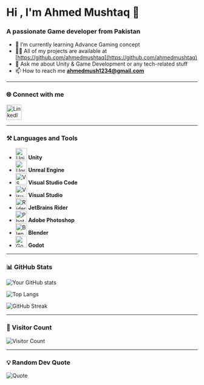 # Hi , I'm Ahmed Mushtaq 👋

### A passionate Game developer from Pakistan

- 🌱 I’m currently learning Advance Gaming concept  
- 👨‍💻 All of my projects are available at [https://github.com/ahmedmushtaq](https://github.com/ahmedmushtaq)  
- 💬 Ask me about Unity & Game Development or any tech-related stuff  
- 📫 How to reach me **ahmedmush1234@gmail.com**

---

### 🌐 Connect with me

<a href="https://www.linkedin.com/in/ahmed-mushtaq-8462b6136/">
  <img alt="LinkedIn" width="40px" src="https://cdn.jsdelivr.net/gh/devicons/devicon/icons/linkedin/linkedin-original.svg"/>
</a>

---

### ⚒️ Languages and Tools

- <img alt="Unity" width="30px" src="https://cdn.jsdelivr.net/gh/devicons/devicon/icons/unity/unity-original.svg"/> **Unity**  
- <img alt="Unreal Engine" width="30px" src="https://cdn.jsdelivr.net/gh/devicons/devicon/icons/unrealengine/unrealengine-original.svg"/> **Unreal Engine**  
- <img alt="VS Code" width="30px" src="https://cdn.jsdelivr.net/gh/devicons/devicon/icons/vscode/vscode-original.svg"/> **Visual Studio Code**  
- <img alt="Visual Studio" width="30px" src="https://cdn.jsdelivr.net/gh/devicons/devicon/icons/visualstudio/visualstudio-plain.svg"/> **Visual Studio**  
- <img alt="Rider" width="30px" src="https://resources.jetbrains.com/storage/products/rider/img/meta/rider_logo_300x300.png"/> **JetBrains Rider**  
- <img alt="Photoshop" width="30px" src="https://cdn.jsdelivr.net/gh/devicons/devicon/icons/photoshop/photoshop-plain.svg"/> **Adobe Photoshop**  
- <img alt="Blender" width="30px" src="https://cdn.jsdelivr.net/gh/devicons/devicon/icons/blender/blender-original.svg"/> **Blender**  
- <img alt="Godot" width="30px" src="https://cdn.jsdelivr.net/gh/devicons/devicon/icons/godot/godot-original.svg"/> **Godot**  

---

### 📊 GitHub Stats

![Your GitHub stats](https://github-readme-stats.vercel.app/api?username=ahmedmushtaq&show_icons=true&theme=white)  

![Top Langs](https://github-readme-stats.vercel.app/api/top-langs/?username=ahmedmushtaq&layout=compact&theme=white)  

![GitHub Streak](https://github-readme-streak-stats.herokuapp.com/?user=ahmedmushtaq&theme=default)  

---

### 👀 Visitor Count

![Visitor Count](https://komarev.com/ghpvc/?username=ahmedmushtaq&label=Profile%20views&color=0e75b6&style=flat)

---

### 💡 Random Dev Quote

![Quote](https://quotes-github-readme.vercel.app/api?type=horizontal&theme=light)
